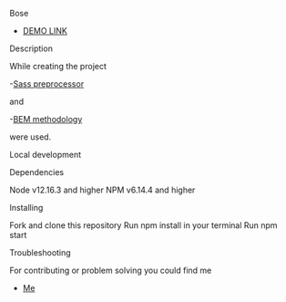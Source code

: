 Bose

- [DEMO LINK](https://godfree25.github.io/layout_miami/)

Description

While creating the project

-[Sass preprocessor](https://sass-lang.com)

and

-[BEM methodology](https://en.bem.info/methodology/)

were used.


Local development

Dependencies

Node v12.16.3 and higher
NPM v6.14.4 and higher

Installing

Fork and clone this repository
Run npm install in your terminal
Run npm start

Troubleshooting

For contributing or problem solving you could find me

- [Me](https://github.com/GoDfreE25)
